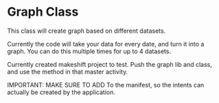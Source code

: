 Graph Class
==
This class will create graph based on different datasets. 

Currently the code will take your data for every date, and turn it into a graph. You can do this multiple times 
for up to 4 datasets. 

Currently created makeshift project to test. Push the graph lib and class, and use the method in that master activity. 

IMPORTANT: MAKE SURE TO ADD  <activity
            android:name="org.achartengine.GraphicalActivity"
            android:theme="@android:style/Theme.NoTitleBar.Fullscreen" />
To the manifest, so the intents can actually be created by the application. 
